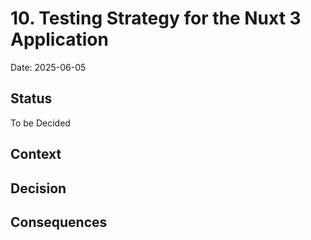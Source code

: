 # 10. Testing Strategy for the Nuxt 3 Application

Date: 2025-06-05

## Status

To be Decided

## Context


## Decision


## Consequences

